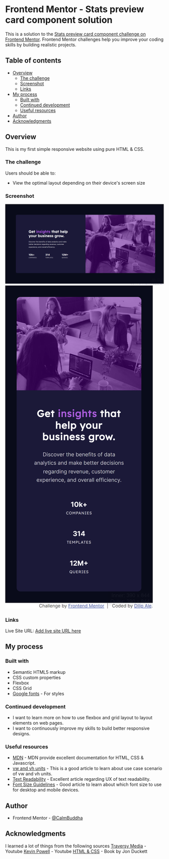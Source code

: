 # Frontend Mentor - Stats preview card component solution

This is a solution to the [Stats preview card component challenge on Frontend Mentor](https://www.frontendmentor.io/challenges/stats-preview-card-component-8JqbgoU62). Frontend Mentor challenges help you improve your coding skills by building realistic projects. 

## Table of contents

- [Overview](#overview)
  - [The challenge](#the-challenge)
  - [Screenshot](#screenshot)
  - [Links](#links)
- [My process](#my-process)
  - [Built with](#built-with)
  - [Continued development](#continued-development)
  - [Useful resources](#useful-resources)
- [Author](#author)
- [Acknowledgments](#acknowledgments)

## Overview

This is my first simple responsive website using pure HTML & CSS. 

### The challenge

Users should be able to:

- View the optimal layout depending on their device's screen size

### Screenshot

![Stats preview card component - Desktop version](screenshots/desktop-version.png)
![Stats preview card component - Mobile version](screenshots/mobile-version.png)

### Links

Live Site URL: [Add live site URL here](https://your-live-site-url.com)

## My process

### Built with

- Semantic HTML5 markup
- CSS custom properties
- Flexbox
- CSS Grid
- [Google fonts](https://fonts.google.com/) - For styles


### Continued development

- I want to learn more on how to use flexbox and grid layout to layout elements on web pages.
- I want to continuously improve my skills to build better responsive designs.

### Useful resources

- [MDN](https://developer.mozilla.org/en-US/) - MDN provide excellent documentation for HTML, CSS & Javascript.
- [vw and vh units](https://ishadeed.com/article/viewport-units/#header) - This is a good article to learn about use case scenario of vw and vh units.
- [Text Readability](https://www.intechnic.com/blog/best-practices-to-improve-text-readability-for-optimal-user-experience/) - Excellent article regarding UX of text readability. 
- [Font Size Guidelines](https://learnui.design/blog/mobile-desktop-website-font-size-guidelines.html) - Good article to learn about which font size to use for desktop and mobile devices.

## Author

- Frontend Mentor - [@CalmBuddha](https://www.frontendmentor.io/profile/CalmBuddha)

## Acknowledgments

I learned a lot of things from the following sources
[Traversy Media](https://www.youtube.com/c/TraversyMedia) - Youtube
[Kevin Powell](https://www.youtube.com/kepowob) - Youtube
[HTML & CSS](https://www.htmlandcssbook.com/) - Book by Jon Duckett
